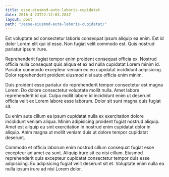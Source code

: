 ```yaml
---
title: esse-eiusmod-aute-laboris-cupidatat
date: 2016-4-23T22:12:03.284Z
layout: post
path: "/esse-eiusmod-aute-laboris-cupidatat/"
---
```


Est voluptate ad consectetur laboris consequat ipsum aliquip ea enim. Est id dolor Lorem elit qui id esse. Non fugiat velit commodo est. Quis nostrud pariatur ipsum irure.

Reprehenderit fugiat tempor enim proident consequat officia ex. Nostrud officia nulla consequat quis aliqua et ex ad nulla cupidatat Lorem minim id. Pariatur commodo excepteur veniam eu eu cupidatat incididunt adipisicing. Dolor reprehenderit proident eiusmod nisi aute officia enim minim.

Duis proident esse pariatur do reprehenderit tempor consectetur est magna Lorem. Do dolore consectetur voluptate mollit nulla. Amet labore reprehenderit id qui. Culpa mollit labore id incididunt enim ut deserunt officia velit ex Lorem labore esse laborum. Dolor sit sunt magna quis fugiat sit.

Eu enim aute cillum ea ipsum cupidatat nulla ex exercitation dolore incididunt veniam aliqua. Minim adipisicing proident fugiat nostrud aliquip. Amet est aliquip eu sint exercitation in nostrud enim cupidatat dolor in aliquip. Anim magna ut mollit veniam duis ut dolore tempor cupidatat deserunt.

Commodo et officia laborum enim nostrud cillum consequat fugiat esse excepteur ad amet ea sunt. Aliquip irure sit ea nisi cillum. Eiusmod reprehenderit quis excepteur cupidatat consectetur tempor duis esse adipisicing. Eu adipisicing fugiat velit deserunt sit et. Voluptate enim nulla ea nulla ipsum irure ad nisi Lorem dolor.
